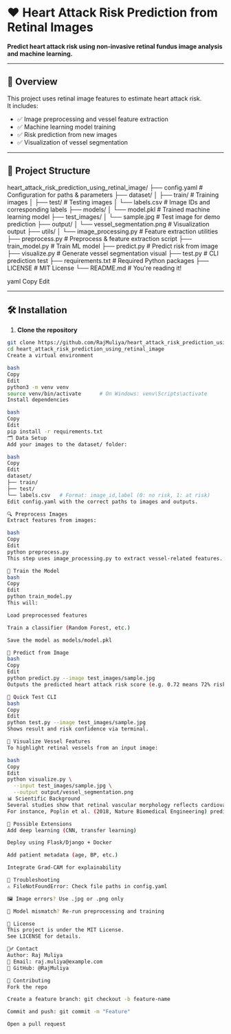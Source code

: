 # ❤️ Heart Attack Risk Prediction from Retinal Images

**Predict heart attack risk using non-invasive retinal fundus image analysis and machine learning.**

---

## 📌 Overview

This project uses retinal image features to estimate heart attack risk.  
It includes:

- ✅ Image preprocessing and vessel feature extraction  
- ✅ Machine learning model training  
- ✅ Risk prediction from new images  
- ✅ Visualization of vessel segmentation  

---

## 📁 Project Structure

heart_attack_risk_prediction_using_retinal_image/
├── config.yaml # Configuration for paths & parameters
├── dataset/
│ ├── train/ # Training images
│ ├── test/ # Testing images
│ └── labels.csv # Image IDs and corresponding labels
├── models/
│ └── model.pkl # Trained machine learning model
├── test_images/
│ └── sample.jpg # Test image for demo prediction
├── output/
│ └── vessel_segmentation.png # Visualization output
├── utils/
│ └── image_processing.py # Feature extraction utilities
├── preprocess.py # Preprocess & feature extraction script
├── train_model.py # Train ML model
├── predict.py # Predict risk from image
├── visualize.py # Generate vessel segmentation visual
├── test.py # CLI prediction test
├── requirements.txt # Required Python packages
├── LICENSE # MIT License
└── README.md # You're reading it!

yaml
Copy
Edit

---

## 🛠️ Installation

1. **Clone the repository**

```bash
git clone https://github.com/RajMuliya/heart_attack_risk_prediction_using_retinal_image.git
cd heart_attack_risk_prediction_using_retinal_image
Create a virtual environment

bash
Copy
Edit
python3 -m venv venv
source venv/bin/activate      # On Windows: venv\Scripts\activate
Install dependencies

bash
Copy
Edit
pip install -r requirements.txt
🗂️ Data Setup
Add your images to the dataset/ folder:

bash
Copy
Edit
dataset/
├── train/
├── test/
└── labels.csv   # Format: image_id,label (0: no risk, 1: at risk)
Edit config.yaml with the correct paths to images and outputs.

🔍 Preprocess Images
Extract features from images:

bash
Copy
Edit
python preprocess.py
This step uses image_processing.py to extract vessel-related features.

🧠 Train the Model
bash
Copy
Edit
python train_model.py
This will:

Load preprocessed features

Train a classifier (Random Forest, etc.)

Save the model as models/model.pkl

🤖 Predict from Image
bash
Copy
Edit
python predict.py --image test_images/sample.jpg
Outputs the predicted heart attack risk score (e.g. 0.72 means 72% risk).

🧪 Quick Test CLI
bash
Copy
Edit
python test.py --image test_images/sample.jpg
Shows result and risk confidence via terminal.

🎨 Visualize Vessel Features
To highlight retinal vessels from an input image:

bash
Copy
Edit
python visualize.py \
  --input test_images/sample.jpg \
  --output output/vessel_segmentation.png
📊 Scientific Background
Several studies show that retinal vascular morphology reflects cardiovascular health.
For instance, Poplin et al. (2018, Nature Biomedical Engineering) predicted cardiac events using fundus images with AUC ≈ 0.70.

🚀 Possible Extensions
Add deep learning (CNN, transfer learning)

Deploy using Flask/Django + Docker

Add patient metadata (age, BP, etc.)

Integrate Grad-CAM for explainability

🧰 Troubleshooting
⚠️ FileNotFoundError: Check file paths in config.yaml

🖼 Image errors? Use .jpg or .png only

🧠 Model mismatch? Re-run preprocessing and training

📝 License
This project is under the MIT License.
See LICENSE for details.

🙋‍♂️ Contact
Author: Raj Muliya
📧 Email: raj.muliya@example.com
🔗 GitHub: @RajMuliya

🤝 Contributing
Fork the repo

Create a feature branch: git checkout -b feature-name

Commit and push: git commit -m "Feature"

Open a pull request
